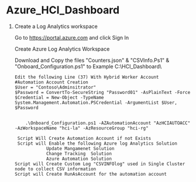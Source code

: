 # Azure_HCI_Dashboard
1.	Create a Log Analytics workspace

    Go to https://portal.azure.com and click Sign In
    
    Create Azure Log Analytics Workspace 
    
    Download and Copy the files "Counters.json" & "CSVInfo.Ps1" & "Onboard_Configuration.ps1" to Example C:\HCI_Dashboard\ 
		
		Edit the following Line (37) With Hybrid Worker Account 
		#Automation Account Creation 
		$User = "Contoso\Adminsitrator"
		$Password = ConvertTo-SecureString "Password01" -AsPlainText -Force
		$Credential = New-Object -TypeName System.Management.Automation.PSCredential -ArgumentList $User, $Password
		
		
			.\Onboard_Configuration.ps1 -AZAutomationAccount "AzHCIAUTOACC" -AzWorkspaceName "hci-la" -AzResourceGroup "hci-rg"
		 
		 Script Will Create Automation Account if not Exists 
		 Script will Enable the following Azure log Analytics Solution 
		 			Update Mangamenet Solution 
					Change Tracking  Solution 
					Azure Automation Solution
		Script will Create Custom Log "CSVINFOlog" used in Single Cluster node to collect CSV information 
		Script will Create RunAsAccount for the automation account 

    
